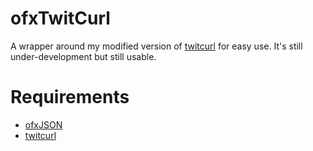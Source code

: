 # ofxTwitCurl
A wrapper around my modified version of [twitcurl](https://github.com/Furkanzmc/twitcurl) for easy use. It's still under-development but still usable.

# Requirements
- [ofxJSON](https://github.com/jefftimesten/ofxJSON)
- [twitcurl](https://github.com/Furkanzmc/twitcurl)
